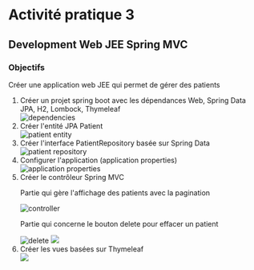 <h1>Activité pratique 3</h1>
<h2>Development Web JEE Spring MVC</h2>
<h3>Objectifs</h3>
<p>Créer une application web JEE qui permet de gérer des patients</p>
<ol>
<li>Créer un projet spring boot avec les dépendances Web, Spring Data JPA, H2,
Lombock, Thymeleaf</li>
<img src="./captures/screenshot.png" alt="dependencies">
<li>Créer l'entité JPA Patient</li>
<img src="./captures/patient.png" alt="patient entity">
<li>Créer l'interface PatientRepository basée sur Spring Data</li>
<img src="./captures/patientRepository.png" alt="patient repository">
<li>Configurer l'application (application properties)</li>
<img src="./captures/applicationProperties.png" alt="application properties">
<li>Créer le contrôleur Spring MVC</li>
<p>Partie qui gère l'affichage des patients avec la pagination</p>
<img src="./captures/controller.png" alt="controller">
<p>Partie qui concerne le bouton delete pour effacer un patient</p>
<img src="./captures/deletePatient.png" alt="delete">
<img src="./captures/controller2.png">
<li>Créer les vues basées sur Thymeleaf</li>
<img src="./captures/vue.png">
</ol>